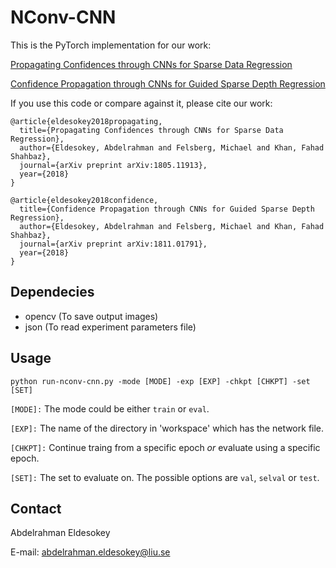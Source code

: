 # NConv-CNN
This is the PyTorch implementation for our work:

[Propagating Confidences through CNNs for Sparse Data Regression](https://arxiv.org/abs/1805.11913)

[Confidence Propagation through CNNs for Guided Sparse Depth Regression ](https://arxiv.org/abs/1811.01791)


If you use this code or compare against it, please cite our work:
```
@article{eldesokey2018propagating,
  title={Propagating Confidences through CNNs for Sparse Data Regression},
  author={Eldesokey, Abdelrahman and Felsberg, Michael and Khan, Fahad Shahbaz},
  journal={arXiv preprint arXiv:1805.11913},
  year={2018}
}
```
```
@article{eldesokey2018confidence,
  title={Confidence Propagation through CNNs for Guided Sparse Depth Regression},
  author={Eldesokey, Abdelrahman and Felsberg, Michael and Khan, Fahad Shahbaz},
  journal={arXiv preprint arXiv:1811.01791},
  year={2018}
}
```
## Dependecies
* opencv (To save output images)
* json (To read experiment parameters file)

## Usage
```
python run-nconv-cnn.py -mode [MODE] -exp [EXP] -chkpt [CHKPT] -set [SET]
```
`[MODE]:` The mode could be either `train` or `eval`.

`[EXP]:` The name of the directory in 'workspace' which has the network file. 

`[CHKPT]:` Continue traing from a specific epoch _or_ evaluate using a specific epoch.

`[SET]:` The set to evaluate on. The possible options are `val`, `selval` or `test`.

## Contact
Abdelrahman Eldesokey

E-mail: abdelrahman.eldesokey@liu.se
